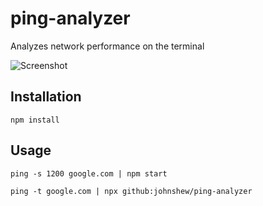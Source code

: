 # ping-analyzer
Analyzes network performance on the terminal

![Screenshot](https://i.imgur.com/yQxVd1t.png "Screenshot")

## Installation

`npm install`

## Usage

`ping -s 1200 google.com | npm start`

`ping -t google.com | npx github:johnshew/ping-analyzer`
